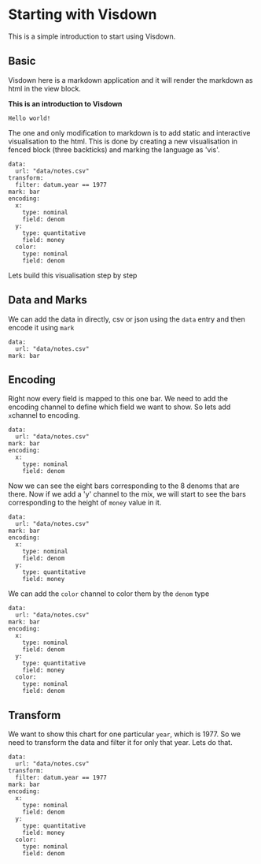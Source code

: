 # Starting with Visdown

This is a simple introduction to start using Visdown.

## Basic
Visdown here is a markdown application and it will render the markdown as html in the view block.

**This is an introduction to Visdown**

```
Hello world!
```

The one and only modification to markdown is to add static and interactive visualisation to the html. This is done by creating a new visualisation in fenced block (three backticks) and marking the language as 'vis'.

```vis
data:
  url: "data/notes.csv"
transform:
  filter: datum.year == 1977
mark: bar
encoding:
  x:
    type: nominal
    field: denom
  y:
    type: quantitative
    field: money
  color:
    type: nominal
    field: denom
```

Lets build this visualisation step by step

## Data and Marks

We can add the data in directly, csv or json using the `data` entry and then encode it using `mark`

```vis
data:
  url: "data/notes.csv"
mark: bar
```

## Encoding

Right now every field is mapped to this one bar. We need to add the encoding channel to define which field we want to show. So lets add `x`channel to encoding.

```vis
data:
  url: "data/notes.csv"
mark: bar
encoding:
  x:
    type: nominal
    field: denom
```

Now we can see the eight bars corresponding to the 8 denoms that are there. Now if we add a 'y' channel to the mix, we will start to see the bars corresponding to the height of `money` value in it.

```vis
data:
  url: "data/notes.csv"
mark: bar
encoding:
  x:
    type: nominal
    field: denom
  y:
    type: quantitative
    field: money
```

We can add the `color` channel to color them by the `denom` type

```vis
data:
  url: "data/notes.csv"
mark: bar
encoding:
  x:
    type: nominal
    field: denom
  y:
    type: quantitative
    field: money
  color:
    type: nominal
    field: denom

```

## Transform

We want to show this chart for one particular `year`, which is 1977. So we need to transform the data and filter it for only that year. Lets do that.

```vis
data:
  url: "data/notes.csv"
transform:
  filter: datum.year == 1977
mark: bar
encoding:
  x:
    type: nominal
    field: denom
  y:
    type: quantitative
    field: money
  color:
    type: nominal
    field: denom
```
